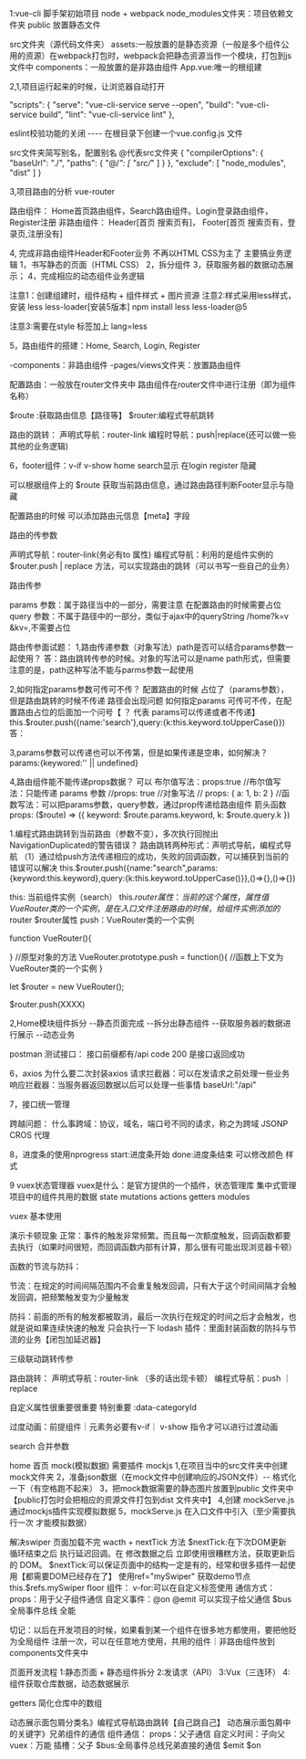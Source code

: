 1:vue-cli 脚手架初始项目
node + webpack
node_modules文件夹：项目依赖文件夹
public  放置静态文件

src文件夹（源代码文件夹）
 assets:一般放置的是静态资源（一般是多个组件公用的资源）在webpack打包时，webpack会把静态资源当作一个模块，打包到js文件中
 components：一般放置的是非路由组件
 App.vue:唯一的根组建

 2,1,项目运行起来的时候，让浏览器自动打开

   "scripts": {
    "serve": "vue-cli-service serve --open",
    "build": "vue-cli-service build",
    "lint": "vue-cli-service lint"
  },

  eslint校验功能的关闭 
  ---- 在根目录下创建一个vue.config.js 文件

  src文件夹简写别名，配置别名 @代表src文件夹
  {
    "compilerOptions": {
        "baseUrl": "./",
        "paths": {
            "@/*": [
                "src/*"
            ]
        }
    },
    "exclude": [
        "node_modules",
        "dist"
    ]
}


3,项目路由的分析
vue-router

路由组件： 
Home首页路由组件，Search路由组件。Login登录路由组件，Register注册
非路由组件：
Header[首页 搜索页有]，
Footer[首页 搜索页有，登录页,注册没有]


4, 完成非路由组件Header和Footer业务
不再以HTML CSS为主了 主要搞业务逻辑
1，书写静态的页面（HTML CSS）
2，拆分组件
3，获取服务器的数据动态展示；
4，完成相应的动态组件业务逻辑

注意1：创建组建时，组件结构 + 组件样式 + 图片资源
注意2:样式采用less样式，安装 less less-loader[安装5版本]
npm install less less-loader@5

注意3:需要在style 标签加上 lang=less


5，路由组件的搭建：Home, Search, Login, Register

-components：非路由组件
-pages/views文件夹：放置路由组件

 配置路由：一般放在router文件夹中
 路由组件在router文件中进行注册（即为组件名称）


 $route :获取路由信息【路径等】
 $router:编程式导航跳转


路由的跳转：
声明式导航：router-link
编程时导航：push|replace(还可以做一些其他的业务逻辑)

6，footer组件：v-if  v-show
 home search显示
 在login register 隐藏

可以根据组件上的 $route 获取当前路由信息，通过路由路径判断Footer显示与隐藏

配置路由的时候 可以添加路由元信息【meta】字段

路由的传参数

声明式导航：router-link(务必有to 属性)
编程式导航：利用的是组件实例的 $router.push | replace 方法，可以实现路由的跳转（可以书写一些自己的业务）

路由传参 

params 参数：属于路径当中的一部分，需要注意 在配置路由的时候需要占位
query  参数：不属于路径中的一部分，类似于ajax中的queryString /home?k=v &kv=,不需要占位



路由传参面试题：
1,路由传递参数（对象写法）path是否可以结合params参数一起使用？
答：路由跳转传参的时候。对象的写法可以是name path形式，但需要注意的是，path这种写法不能与parms参数一起使用

2,如何指定params参数可传可不传？
配置路由的时候 占位了（params参数），但是路由跳转的时候不传递
路径会出现问题
如何指定params 可传可不传，在配置路由占位的后面加一个问号【 ？ 代表 params可以传递或者不传递】
this.$router.push({name:'search'},query:{k:this.keyword.toUpperCase()})
答：

3,params参数可以传递也可以不传第，但是如果传递是空串，如何解决？
params:{keywored:'' || undefined}

4,路由组件能不能传递props数据？
可以
布尔值写法：props:true
//布尔值写法：只能传递 params 参数
//props: true
//对象写法
// props: { a: 1, b: 2 }
//函数写法：可以把params参数，query参数，通过prop传递给路由组件 箭头函数
props: ($route) => ({ keyword: $route.params.keyword, k: $route.query.k })



1.编程式路由跳转到当前路由（参数不变），多次执行回抛出NavigationDuplicated的警告错误？
路由跳转两种形式：声明式导航，编程式导航
（1）通过给push方法传递相应的成功，失败的回调函数，可以捕获到当前的错误可以解决
this.$router.push({name:"search",params:{keyword:this.keyword},query:{k:this.keyword.toUpperCase()}},()=>{},()=>{})

this: 当前组件实例（search）
this.$router属性：当前的这个属性，属性值VueRouter类的一个实例，是在入口文件注册路由的时候，给组件实例添加的$router $router属性
push：VueRouter类的一个实例

function VueRouter(){

}
//原型对象的方法
VueRouter.prototype.push = function(){
  //函数上下文为VueRouter类的一个实例
}


let $router = new VueRouter();

$router.push(XXXX)


2,Home模块组件拆分
--静态页面完成
--拆分出静态组件
--获取服务器的数据进行展示
--动态业务


postman 测试接口：
接口前缀都有/api
code 200 是接口返回成功

6，axios 为什么要二次封装axios
请求拦截器：可以在发请求之前处理一些业务
响应拦截器：当服务器返回数据以后可以处理一些事情
baseUrl:"/api"


7，接口统一管理

跨越问题：
什么事跨域：协议，域名，端口号不同的请求，称之为跨域
JSONP CROS 代理

8，进度条的使用nprogress
start:进度条开始
done:进度条结束
可以修改颜色 样式

9 vuex状态管理器
 vuex是什么：是官方提供的一个插件，状态管理库 集中式管理项目中的组件共用的数据
state
mutations
actions
getters
modules

vuex 基本使用

演示卡顿现象
正常：事件的触发非常频繁。而且每一次额度触发，回调函数都要去执行（如果时间很短，而回调函数内部有计算，那么很有可能出现浏览器卡顿）

函数的节流与防抖：

节流：在规定的时间间隔范围内不会重复触发回调，只有大于这个时间间隔才会触发回调，把频繁触发变为少量触发

防抖：前面的所有的触发都被取消，最后一次执行在规定的时间之后才会触发，也就是说如果连续快速的触发 只会执行一下
lodash 插件：里面封装函数的防抖与节流的业务【闭包加延迟器】


三级联动跳转传参

路由跳转：
声明式导航：router-link （多的话出现卡顿）
编程式导航：push ｜ replace

自定义属性很重要很重要 特别重要
:data-categoryId

过度动画：前提组件｜元素务必要有v-if｜ v-show 指令才可以进行过渡动画

search 合并参数

home  首页
mock(模拟数据) 需要插件 mockjs
1,在项目当中的src文件夹中创建mock文件夹
2，准备json数据（在mock文件中创建响应的JSON文件）-- 格式化一下（有空格跑不起来）
3，把mock数据需要的静态图片放置到public 文件夹中【public打包时会把相应的资源文件打包到dist 文件夹中】
4,创建 mockServe.js通过mockjs插件实现模拟数据
5，mockServe.js 在入口文件中引入（至少需要执行一次 才能模拟数据）




解决swiper 页面加载不完
wacth + nextTick 方法
$nextTick:在下次DOM更新 循环结束之后 执行延迟回调。在 修改数据之后 立即使用很糟糕方法，获取更新后的 DOM。
$nextTick:可以保证页面中的结构一定是有的，经常和很多插件一起使用【都需要DOM已经存在了】
使用ref="mySwiper" 获取demo节点 this.$refs.mySwiper
floor 组件：
v-for:可以在自定义标签使用
通信方式：
props：用于父子组件通信
自定义事件：@on @emit 可以实现子给父通信
$bus 全局事件总线 全能

切记：以后在开发项目的时候，如果看到某一个组件在很多地方都使用，要把他贬为全局组件
注册一次，可以在任意地方使用，共用的组件｜非路由组件放到components文件夹中

页面开发流程
1:静态页面 + 静态组件拆分
2:发请求（API）
3:Vux（三连环）
4:组件获取仓库数据，动态数据展示

getters 简化仓库中的数组

动态展示面包屑分类名》编程式导航路由跳转【自己跳自己】
动态展示面包屑中的关键字》兄弟组件的通信
组件通信：
props：父子通信
自定义时间：子向父
vuex：万能
插槽：父子
$bus:全局事件总线兄弟直接的通信 $emit $on